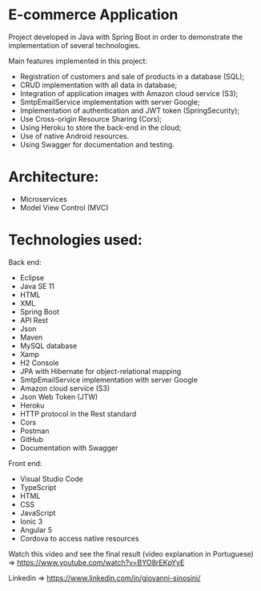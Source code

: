 # E-commerce Application

Project developed in Java with Spring Boot in order to demonstrate the implementation of several technologies.

Main features implemented in this project:
- Registration of customers and sale of products in a database (SQL);
- CRUD implementation with all data in database;
- Integration of application images with Amazon cloud service (S3);
- SmtpEmailService implementation with server Google;
- Implementation of authentication and JWT token (SpringSecurity);
- Use Cross-origin Resource Sharing (Cors);
- Using Heroku to store the back-end in the cloud;
- Use of native Android resources.
- Using Swagger for documentation and testing.

# Architecture:
- Microservices
- Model View Control (MVC)

# Technologies used:
Back end:
- Eclipse
- Java SE 11
- HTML
- XML
- Spring Boot
- API Rest
- Json
- Maven
- MySQL database
- Xamp
- H2 Console
- JPA with Hibernate for object-relational mapping
- SmtpEmailService implementation with server Google
- Amazon cloud service (S3)
- Json Web Token (JTW)
- Heroku
- HTTP protocol in the Rest standard
- Cors
- Postman
- GitHub
- Documentation with Swagger

Front end:
- Visual Studio Code
- TypeScript
- HTML
- CSS
- JavaScript
- Ionic 3
- Angular 5
- Cordova to access native resources

Watch this video and see the final result (video explanation in Portuguese) => https://www.youtube.com/watch?v=BYO8rEKpYyE

Linkedin => https://www.linkedin.com/in/giovanni-sinosini/

